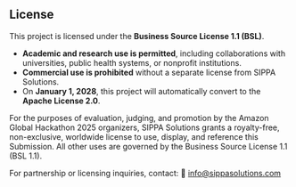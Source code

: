 ## License
This project is licensed under the **Business Source License 1.1 (BSL)**.

- **Academic and research use is permitted**, including collaborations with
  universities, public health systems, or nonprofit institutions.
- **Commercial use is prohibited** without a separate license from SIPPA Solutions.
- On **January 1, 2028**, this project will automatically convert to the
  **Apache License 2.0**.

For the purposes of evaluation, judging, and promotion by the Amazon Global Hackathon 2025 organizers,
SIPPA Solutions grants a royalty-free, non-exclusive, worldwide license to use, display, and reference
this Submission. All other uses are governed by the Business Source License 1.1 (BSL 1.1).

For partnership or licensing inquiries, contact:
📧 [info@sippasolutions.com](mailto:info@sippasolutions.com)
